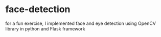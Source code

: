 # face-detection
for a fun exercise, I implemented face and eye detection using OpenCV library in python and Flask framework
